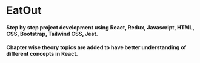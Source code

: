 # EatOut

#### Step by step project development using React, Redux, Javascript, HTML, CSS, Bootstrap, Tailwind CSS, Jest.

#### Chapter wise theory topics are added to have better understanding of different concepts in React. 
